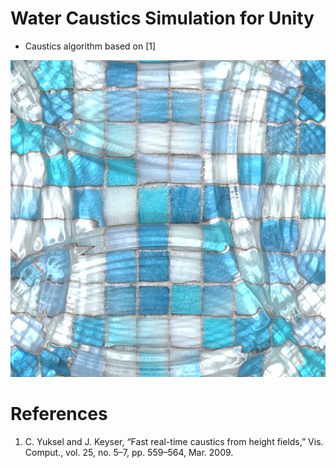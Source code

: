 Water Caustics Simulation for Unity
=============
* Caustics algorithm based on [1]

[![ScreenShot](Html/Img/Screenshot_Demo01.png)](https://vimeo.com/110753770)

# References
1. C. Yuksel and J. Keyser, “Fast real-time caustics from height fields,” Vis. Comput., vol. 25, no. 5–7, pp. 559–564, Mar. 2009.
